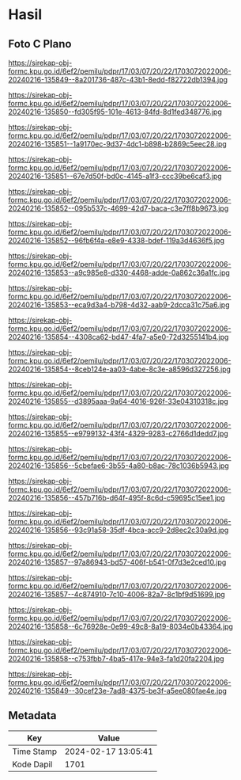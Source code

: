 # Hasil

## Foto C Plano

https://sirekap-obj-formc.kpu.go.id/6ef2/pemilu/pdpr/17/03/07/20/22/1703072022006-20240216-135849--8a201736-487c-43b1-8edd-f82722db1394.jpg

https://sirekap-obj-formc.kpu.go.id/6ef2/pemilu/pdpr/17/03/07/20/22/1703072022006-20240216-135850--fd305f95-101e-4613-84fd-8d1fed348776.jpg

https://sirekap-obj-formc.kpu.go.id/6ef2/pemilu/pdpr/17/03/07/20/22/1703072022006-20240216-135851--1a9170ec-9d37-4dc1-b898-b2869c5eec28.jpg

https://sirekap-obj-formc.kpu.go.id/6ef2/pemilu/pdpr/17/03/07/20/22/1703072022006-20240216-135851--67e7d50f-bd0c-4145-a1f3-ccc39be6caf3.jpg

https://sirekap-obj-formc.kpu.go.id/6ef2/pemilu/pdpr/17/03/07/20/22/1703072022006-20240216-135852--095b537c-4699-42d7-baca-c3e7ff8b9673.jpg

https://sirekap-obj-formc.kpu.go.id/6ef2/pemilu/pdpr/17/03/07/20/22/1703072022006-20240216-135852--96fb6f4a-e8e9-4338-bdef-119a3d4636f5.jpg

https://sirekap-obj-formc.kpu.go.id/6ef2/pemilu/pdpr/17/03/07/20/22/1703072022006-20240216-135853--a9c985e8-d330-4468-adde-0a862c36a1fc.jpg

https://sirekap-obj-formc.kpu.go.id/6ef2/pemilu/pdpr/17/03/07/20/22/1703072022006-20240216-135853--eca9d3a4-b798-4d32-aab9-2dcca31c75a6.jpg

https://sirekap-obj-formc.kpu.go.id/6ef2/pemilu/pdpr/17/03/07/20/22/1703072022006-20240216-135854--4308ca62-bd47-4fa7-a5e0-72d3255141b4.jpg

https://sirekap-obj-formc.kpu.go.id/6ef2/pemilu/pdpr/17/03/07/20/22/1703072022006-20240216-135854--8ceb124e-aa03-4abe-8c3e-a8596d327256.jpg

https://sirekap-obj-formc.kpu.go.id/6ef2/pemilu/pdpr/17/03/07/20/22/1703072022006-20240216-135855--d3895aaa-9a64-4016-926f-33e04310318c.jpg

https://sirekap-obj-formc.kpu.go.id/6ef2/pemilu/pdpr/17/03/07/20/22/1703072022006-20240216-135855--e9799132-43f4-4329-9283-c2766d1dedd7.jpg

https://sirekap-obj-formc.kpu.go.id/6ef2/pemilu/pdpr/17/03/07/20/22/1703072022006-20240216-135856--5cbefae6-3b55-4a80-b8ac-78c1036b5943.jpg

https://sirekap-obj-formc.kpu.go.id/6ef2/pemilu/pdpr/17/03/07/20/22/1703072022006-20240216-135856--457b716b-d64f-495f-8c6d-c59695c15ee1.jpg

https://sirekap-obj-formc.kpu.go.id/6ef2/pemilu/pdpr/17/03/07/20/22/1703072022006-20240216-135856--93c91a58-35df-4bca-acc9-2d8ec2c30a9d.jpg

https://sirekap-obj-formc.kpu.go.id/6ef2/pemilu/pdpr/17/03/07/20/22/1703072022006-20240216-135857--97a86943-bd57-406f-b541-0f7d3e2ced10.jpg

https://sirekap-obj-formc.kpu.go.id/6ef2/pemilu/pdpr/17/03/07/20/22/1703072022006-20240216-135857--4c874910-7c10-4006-82a7-8c1bf9d51699.jpg

https://sirekap-obj-formc.kpu.go.id/6ef2/pemilu/pdpr/17/03/07/20/22/1703072022006-20240216-135858--6c76928e-0e99-49c8-8a19-8034e0b43364.jpg

https://sirekap-obj-formc.kpu.go.id/6ef2/pemilu/pdpr/17/03/07/20/22/1703072022006-20240216-135858--c753fbb7-4ba5-417e-94e3-fa1d20fa2204.jpg

https://sirekap-obj-formc.kpu.go.id/6ef2/pemilu/pdpr/17/03/07/20/22/1703072022006-20240216-135849--30cef23e-7ad8-4375-be3f-a5ee080fae4e.jpg


## Metadata

| Key        | Value               |
| ---------- | ------------------- |
| Time Stamp | 2024-02-17 13:05:41 |
| Kode Dapil | 1701                |



